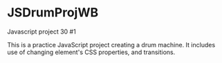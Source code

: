 # JSDrumProjWB
Javascript project 30 #1

This is a practice JavaScript project creating a drum machine. It includes use of changing element's CSS properties, and transitions. 
